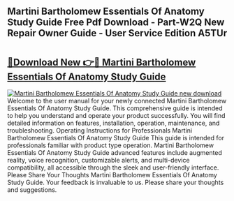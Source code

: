 ## Martini Bartholomew Essentials Of Anatomy Study Guide Free Pdf Download - Part-W2Q New Repair Owner Guide - User Service Edition A5TUr

# <h2><a href="http://bc50742.oget.top/?id=Martini+Bartholomew+Essentials+Of+Anatomy+Study+Guide">🔗Download New 👉🔴 Martini Bartholomew Essentials Of Anatomy Study Guide</a></h2>

[![Martini Bartholomew Essentials Of Anatomy Study Guide new download](https://i.imgur.com/5g1atiW.png)](http://bc50742.oget.top/?id=Martini+Bartholomew+Essentials+Of+Anatomy+Study+Guide)
Welcome to the user manual for your newly connected Martini Bartholomew Essentials Of Anatomy Study Guide. This comprehensive guide is intended to help you understand and operate your product successfully. You will find detailed information on features, installation, operation, maintenance, and troubleshooting. Operating Instructions for Professionals Martini Bartholomew Essentials Of Anatomy Study Guide This guide is intended for professionals familiar with product type operation. Martini Bartholomew Essentials Of Anatomy Study Guide advanced features include augmented reality, voice recognition, customizable alerts, and multi-device compatibility, all accessible through the sleek and user-friendly interface. Please Share Your Thoughts Martini Bartholomew Essentials Of Anatomy Study Guide. Your feedback is invaluable to us. Please share your thoughts and suggestions.
